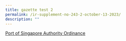 ```yaml
---
title: gazette test 2
permalink: /ir-supplement-no-243-2-october-13-2023/
description: ""
---
```

[Port of Singapore Authority Ordinance](/files/port%20of%20singapore%20authority%20ordinance.pdf)